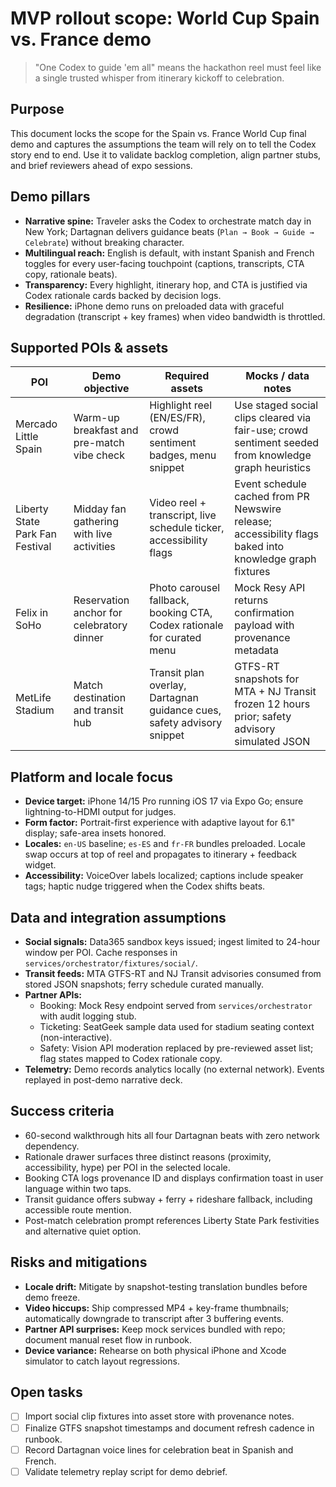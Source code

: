 # MVP rollout scope: World Cup Spain vs. France demo

> "One Codex to guide 'em all" means the hackathon reel must feel like a single trusted whisper from itinerary kickoff to celebration.

## Purpose
This document locks the scope for the Spain vs. France World Cup final demo and captures the assumptions the team will rely on to tell the Codex story end to end. Use it to validate backlog completion, align partner stubs, and brief reviewers ahead of expo sessions.

## Demo pillars
- **Narrative spine:** Traveler asks the Codex to orchestrate match day in New York; Dartagnan delivers guidance beats (`Plan → Book → Guide → Celebrate`) without breaking character.
- **Multilingual reach:** English is default, with instant Spanish and French toggles for every user-facing touchpoint (captions, transcripts, CTA copy, rationale beats).
- **Transparency:** Every highlight, itinerary hop, and CTA is justified via Codex rationale cards backed by decision logs.
- **Resilience:** iPhone demo runs on preloaded data with graceful degradation (transcript + key frames) when video bandwidth is throttled.

## Supported POIs & assets
| POI | Demo objective | Required assets | Mocks / data notes |
| --- | -------------- | --------------- | ----------------- |
| Mercado Little Spain | Warm-up breakfast and pre-match vibe check | Highlight reel (EN/ES/FR), crowd sentiment badges, menu snippet | Use staged social clips cleared via fair-use; crowd sentiment seeded from knowledge graph heuristics |
| Liberty State Park Fan Festival | Midday fan gathering with live activities | Video reel + transcript, live schedule ticker, accessibility flags | Event schedule cached from PR Newswire release; accessibility flags baked into knowledge graph fixtures |
| Felix in SoHo | Reservation anchor for celebratory dinner | Photo carousel fallback, booking CTA, Codex rationale for curated menu | Mock Resy API returns confirmation payload with provenance metadata |
| MetLife Stadium | Match destination and transit hub | Transit plan overlay, Dartagnan guidance cues, safety advisory snippet | GTFS-RT snapshots for MTA + NJ Transit frozen 12 hours prior; safety advisory simulated JSON |

## Platform and locale focus
- **Device target:** iPhone 14/15 Pro running iOS 17 via Expo Go; ensure lightning-to-HDMI output for judges.
- **Form factor:** Portrait-first experience with adaptive layout for 6.1" display; safe-area insets honored.
- **Locales:** `en-US` baseline; `es-ES` and `fr-FR` bundles preloaded. Locale swap occurs at top of reel and propagates to itinerary + feedback widget.
- **Accessibility:** VoiceOver labels localized; captions include speaker tags; haptic nudge triggered when the Codex shifts beats.

## Data and integration assumptions
- **Social signals:** Data365 sandbox keys issued; ingest limited to 24-hour window per POI. Cache responses in `services/orchestrator/fixtures/social/`.
- **Transit feeds:** MTA GTFS-RT and NJ Transit advisories consumed from stored JSON snapshots; ferry schedule curated manually.
- **Partner APIs:**
  - Booking: Mock Resy endpoint served from `services/orchestrator` with audit logging stub.
  - Ticketing: SeatGeek sample data used for stadium seating context (non-interactive).
  - Safety: Vision API moderation replaced by pre-reviewed asset list; flag states mapped to Codex rationale copy.
- **Telemetry:** Demo records analytics locally (no external network). Events replayed in post-demo narrative deck.

## Success criteria
- 60-second walkthrough hits all four Dartagnan beats with zero network dependency.
- Rationale drawer surfaces three distinct reasons (proximity, accessibility, hype) per POI in the selected locale.
- Booking CTA logs provenance ID and displays confirmation toast in user language within two taps.
- Transit guidance offers subway + ferry + rideshare fallback, including accessible route mention.
- Post-match celebration prompt references Liberty State Park festivities and alternative quiet option.

## Risks and mitigations
- **Locale drift:** Mitigate by snapshot-testing translation bundles before demo freeze.
- **Video hiccups:** Ship compressed MP4 + key-frame thumbnails; automatically downgrade to transcript after 3 buffering events.
- **Partner API surprises:** Keep mock services bundled with repo; document manual reset flow in runbook.
- **Device variance:** Rehearse on both physical iPhone and Xcode simulator to catch layout regressions.

## Open tasks
- [ ] Import social clip fixtures into asset store with provenance notes.
- [ ] Finalize GTFS snapshot timestamps and document refresh cadence in runbook.
- [ ] Record Dartagnan voice lines for celebration beat in Spanish and French.
- [ ] Validate telemetry replay script for demo debrief.
